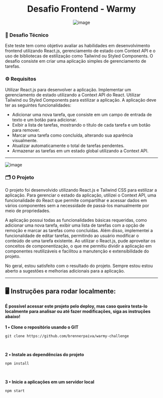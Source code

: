 <div align="center">
  <h1>Desafio Frontend - Warmy</h1>
    
  ![image](https://github.com/brennerpaiva/warmy-challenge/assets/114958953/6e672302-9c00-41c5-9b22-f8d756c45260)

</div>

### 📝 Desafio Técnico 
Este teste tem como objetivo avaliar as habilidades em desenvolvimento frontend utilizando React.js, gerenciamento de estado com Context API e o uso de bibliotecas de estilização como Tailwind ou Styled Components. O desafio consiste em criar uma aplicação simples de gerenciamento de tarefas.

### ⚙️ Requisitos 
Utilizar React.js para desenvolver a aplicação.
Implementar um gerenciamento de estado utilizando a Context API do React.
Utilizar Tailwind ou Styled Components para estilizar a aplicação.
A aplicação deve ter as seguintes funcionalidades:
  * Adicionar uma nova tarefa, que consiste em um campo de entrada de texto e um botão para adicionar.
  * Exibir a lista de tarefas, mostrando o título de cada tarefa e um botão para remover.
  * Marcar uma tarefa como concluída, alterando sua aparência visualmente.
  * Atualizar automaticamente o total de tarefas pendentes.
  * Armazenar as tarefas em um estado global utilizando a Context API.

<hr/>

![image](https://github.com/brennerpaiva/warmy-challenge/assets/114958953/b270942d-7b87-4667-86d3-3cd55f09ee1c)

### 🗂️ O Projeto

O projeto foi desenvolvido utilizando React.js e Tailwind CSS para estilizar a aplicação. Para gerenciar o estado da aplicação, utilizei o Context API, uma funcionalidade do React que permite compartilhar e acessar dados em vários componentes sem a necessidade de passá-los manualmente por meio de propriedades.

A aplicação possui todas as funcionalidades básicas requeridas, como adicionar uma nova tarefa, exibir uma lista de tarefas com a opção de remoção e marcar as tarefas como concluídas. Além disso, implementei a funcionalidade de editar tarefas, permitindo ao usuário modificar o conteúdo de uma tarefa existente.
Ao utilizar o React.js, pude aproveitar os conceitos de componentização, o que me permitiu dividir a aplicação em componentes reutilizáveis e facilitou a manutenção e extensibilidade do projeto. 

No geral, estou satisfeito com o resultado do projeto. Sempre estou estou aberto a sugestões e melhorias adicionais para a aplicação.

<hr />

## 🖥️ Instruções para rodar localmente:
#### É possível acessar este projeto pelo deploy, mas caso queira testa-lo localmente para analisar ou até fazer modificações, siga as instruções abaixo!

<strong> 1️ • Clone o repositório usando o GIT </strong>

```
git clone https://github.com/brennerpaiva/warmy-challenge
```

<br>


<strong> 2️ • Instale as dependências do projeto</strong>

```
npm install
```

<br>

<strong> 3 • Inicie a aplicações em um servidor local</strong>

```
npm start
```
